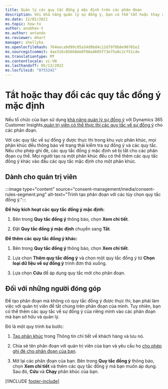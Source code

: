 ```yaml
---
title: Quản lý các quy tắc đồng ý mặc định trên các phân đoạn
description: Với khả năng quản lý sự đồng ý, bạn có thể tắt hoặc thay đổi các quy tắc đồng ý mặc định nếu tính năng ghi đè được bật.
ms.date: 12/01/2021
ms.topic: how-to
author: anubhav-t
ms.author: antando
ms.reviewer: mhart
manager: shellyha
ms.openlocfilehash: 764eeca9d99c95a34d9bd4c11d79f8b8e90701e2
ms.sourcegitcommit: 4ae316c856b8de0f08a4605f73e75a8c2cf51c4e
ms.translationtype: MT
ms.contentlocale: vi-VN
ms.lasthandoff: 05/13/2022
ms.locfileid: "8755242"
---
```

# <a name="disable-or-change-default-consent-rules"></a>Tắt hoặc thay đổi các quy tắc đồng ý mặc định

Nếu tổ chức của bạn sử dụng [khả năng quản lý sự đồng ý](consent-management/overview.md) với Dynamics 365 Customer Insights,[quản trị viên có thể thực thi các quy tắc về sự đồng ý](activate-consent.md) cho các phân đoạn. 

Với các quy tắc về sự đồng ý được thực thi trong khu vực phân khúc, mọi phân khúc đều thông báo về trạng thái kiểm tra sự đồng ý và các quy tắc. Nếu cho phép ghi đè, các quy tắc đồng ý mặc định sẽ bị tắt cho các phân đoạn cụ thể. Mọi người tạo ra một phân khúc đều có thể thêm các quy tắc đồng ý khác vào đầu các quy tắc mặc định cho một phân khúc. 

## <a name="for-administrators"></a>Dành cho quản trị viên

:::image type="content" source="consent-management/media/consent-rules-segment.png" alt-text="Trình tạo phân đoạn với các tùy chọn quy tắc đồng ý.":::

**Để hủy kích hoạt các quy tắc đồng ý mặc định:**

1. Bên trong **Quy tắc đồng ý** thông báo, chọn **Xem chi tiết**. 

1. Đặt **Quy tắc đồng ý mặc định** chuyển sang **Tắt**.

**Để thêm các quy tắc đồng ý khác:**

1. Bên trong **Quy tắc đồng ý** thông báo, chọn **Xem chi tiết**. 

1. Lựa chọn **Thêm quy tắc đồng ý** và chọn một quy tắc đồng ý từ **Chọn loại dữ liệu về sự đồng ý** trình đơn thả xuống.

1. Lựa chọn **Cứu** để áp dụng quy tắc mới cho phân đoạn.

## <a name="for-contributors"></a>Đối với những người đóng góp

Để tạo phân đoạn mà không có quy tắc đồng ý được thực thi, bạn phải làm việc với quản trị viên để tắt chúng trên phân đoạn của mình. Tuy nhiên, bạn có thể thêm các quy tắc về sự đồng ý của riêng mình vào các phân đoạn mà bạn sở hữu và quản lý.

Đó là một quy trình ba bước: 
1. [Tạo phân khúc](segments.md) trong Thông tin chi tiết về khách hàng và lưu nó. 

1. Chia sẻ tên phân đoạn với quản trị viên của bạn và yêu cầu họ [cho phép ghi đè cho phân đoạn của bạn](activate-consent.md). 

1. Mở lại các phân đoạn của bạn. Bên trong **Quy tắc đồng ý** thông báo, chọn **Xem chi tiết** và thêm các quy tắc đồng ý mà bạn muốn áp dụng. Sau đó, **Cứu** và **Chạy** phân khúc của bạn.



[!INCLUDE [footer-include](includes/footer-banner.md)] 
